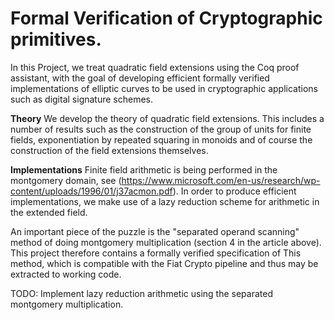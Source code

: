 # Formal Verification of Cryptographic primitives.

In this Project, we treat quadratic field extensions using the Coq proof assistant, with the goal of developing efficient formally verified implementations of elliptic curves to be used in cryptographic applications such as digital signature schemes.

**Theory**
We develop the theory of quadratic field extensions.
This includes a number of results such as the construction of the group of units for finite fields, exponentiation by repeated squaring in monoids and of course the construction of the field extensions themselves.

**Implementations**
Finite field arithmetic is being performed in the montgomery domain, see (https://www.microsoft.com/en-us/research/wp-content/uploads/1996/01/j37acmon.pdf).
In order to produce efficient implementations, we make use of a lazy reduction scheme for arithmetic in the extended field.

An important piece of the puzzle is the "separated operand scanning" method of doing montgomery multiplication (section 4 in the article above).
This project therefore contains a formally verified specification of This method, which is compatible with the Fiat Crypto pipeline and thus may be extracted to working code.

TODO: Implement lazy reduction arithmetic using the separated montgomery multiplication.
